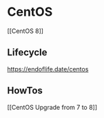 # CentOS

[[CentOS 8]]

## Lifecycle

<https://endoflife.date/centos>

## HowTos

[[CentOS Upgrade from 7 to 8]]